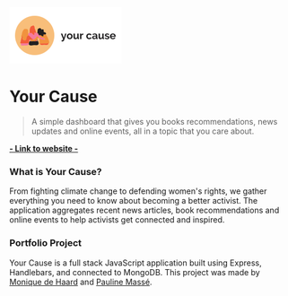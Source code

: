 <a href="https://yourcause.herokuapp.com/">
  <img height="100" src="/public/images/your-cause-rect.png">
</a>

# Your Cause

> A simple dashboard that gives you books recommendations, news updates and online events, all in a topic that you care about.

**[- Link to website -](https://yourcause.herokuapp.com/)**

### What is Your Cause?

From fighting climate change to defending women's rights, we gather everything you need to know about becoming a better activist. The application aggregates recent news articles, book recommendations and online events to help activists get connected and inspired. 

### Portfolio Project

Your Cause is a full stack JavaScript application built using Express, Handlebars, and connected to MongoDB. This project was made by [Monique de Haard](https://github.com/moniquedehaard) and [Pauline Massé](https://github.com/paulinemss).
